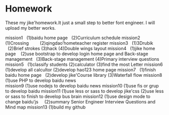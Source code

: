 # Homework

These my jike'homework.It just a small step to better font engineer. I will upload my better works.




mission1   (1)baidu home page   (2)Curriculum schedule
mission2   (1)Crossing         (2)qingdao’hometeacher register
mission3   (1)3Drubik           (2)Brief strokes       (3)hack    (4)Double wings layout
mission4   (1)jike home page    (2)use bootstrap to develop login home page and Back-stage management   (3)Back-stage management 
           (4)Primary interview questions
mission5   (1)classify students   (2)calculator   (3)find the most Letter
mission6   (1)develop all calcultor   (2)develop hao123 home page
mission7   (1)finish baidu home page   (2)develop jike'Course library   (3)Waterfall flow
mission8   (1)use PHP to develop baidu news    
mission9   (1)use nodejs to develop baidu news
mission10  (1)use fis or grup to develop baidu
mission11  (1)use less or sass to develop jike'css    (2)use less or sass to finish to develop bus brain
mission12  (1)use design mode to change baidu'js      (2)summary Senior Engineer Interview Questions and Mind map
mission13  (1)build my github
 



